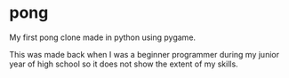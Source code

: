 # pong
My first pong clone made in python using pygame.

This was made back when I was a beginner programmer during my junior year of high school so it does not show the extent of my skills.
